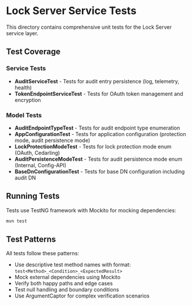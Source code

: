 # Lock Server Service Tests

This directory contains comprehensive unit tests for the Lock Server service layer.

## Test Coverage

### Service Tests

- **AuditServiceTest** - Tests for audit entry persistence (log, telemetry, health)
- **TokenEndpointServiceTest** - Tests for OAuth token management and encryption

### Model Tests

- **AuditEndpointTypeTest** - Tests for audit endpoint type enumeration
- **AppConfigurationTest** - Tests for application configuration (protection mode, audit persistence mode)
- **LockProtectionModeTest** - Tests for lock protection mode enum (OAuth, Cedarling)
- **AuditPersistenceModeTest** - Tests for audit persistence mode enum (Internal, Config-API)
- **BaseDnConfigurationTest** - Tests for base DN configuration including audit DN

## Running Tests

Tests use TestNG framework with Mockito for mocking dependencies:

```bash
mvn test
```

## Test Patterns

All tests follow these patterns:
- Use descriptive test method names with format: `test<Method>_<Condition>_<ExpectedResult>`
- Mock external dependencies using Mockito
- Verify both happy paths and edge cases
- Test null handling and boundary conditions
- Use ArgumentCaptor for complex verification scenarios
